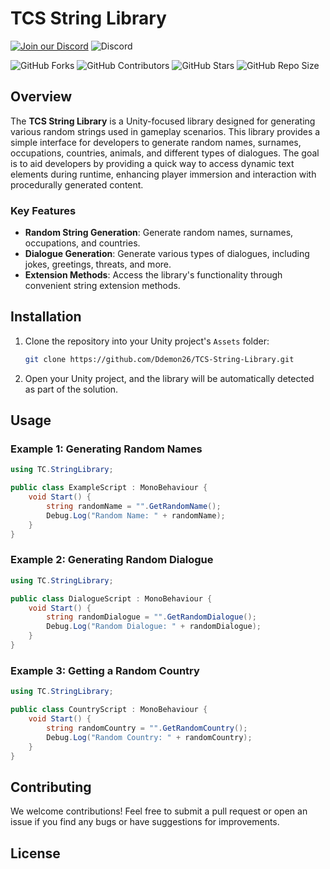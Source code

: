 # TCS String Library

[![Join our Discord](https://img.shields.io/badge/Discord-Join%20Us-7289DA?logo=discord&logoColor=white)](https://discord.gg/knwtcq3N2a)
![Discord](https://img.shields.io/discord/1047781241010794506)

![GitHub Forks](https://img.shields.io/github/forks/Ddemon26/TCS-String-Library)
![GitHub Contributors](https://img.shields.io/github/contributors/Ddemon26/TCS-String-Library)
![GitHub Stars](https://img.shields.io/github/stars/Ddemon26/TCS-String-Library)
![GitHub Repo Size](https://img.shields.io/github/repo-size/Ddemon26/TCS-String-Library)

## Overview

The **TCS String Library** is a Unity-focused library designed for generating various random strings used in gameplay scenarios. This library provides a simple interface for developers to generate random names, surnames, occupations, countries, animals, and different types of dialogues. The goal is to aid developers by providing a quick way to access dynamic text elements during runtime, enhancing player immersion and interaction with procedurally generated content.

### Key Features

- **Random String Generation**: Generate random names, surnames, occupations, and countries.
- **Dialogue Generation**: Generate various types of dialogues, including jokes, greetings, threats, and more.
- **Extension Methods**: Access the library's functionality through convenient string extension methods.

## Installation

1. Clone the repository into your Unity project's `Assets` folder:
   ```bash
   git clone https://github.com/Ddemon26/TCS-String-Library.git
   ```
2. Open your Unity project, and the library will be automatically detected as part of the solution.

## Usage

### Example 1: Generating Random Names

```csharp
using TC.StringLibrary;

public class ExampleScript : MonoBehaviour {
    void Start() {
        string randomName = "".GetRandomName();
        Debug.Log("Random Name: " + randomName);
    }
}
```

### Example 2: Generating Random Dialogue

```csharp
using TC.StringLibrary;

public class DialogueScript : MonoBehaviour {
    void Start() {
        string randomDialogue = "".GetRandomDialogue();
        Debug.Log("Random Dialogue: " + randomDialogue);
    }
}
```

### Example 3: Getting a Random Country

```csharp
using TC.StringLibrary;

public class CountryScript : MonoBehaviour {
    void Start() {
        string randomCountry = "".GetRandomCountry();
        Debug.Log("Random Country: " + randomCountry);
    }
}
```

## Contributing

We welcome contributions! Feel free to submit a pull request or open an issue if you find any bugs or have suggestions for improvements.

## License
